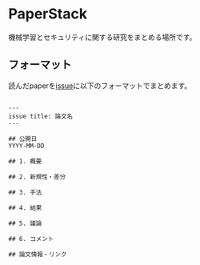# PaperStack

機械学習とセキュリティに関する研究をまとめる場所です。

## フォーマット

読んだpaperを[issue](https://github.com/palloc/PaperStack/issues)に以下のフォーマットでまとめます。

```

---
issue title: 論文名
---

## 公開日
YYYY-MM-DD

## 1. 概要

## 2. 新規性・差分

## 3. 手法

## 4. 結果

## 5. 議論

## 6. コメント

## 論文情報・リンク

```
